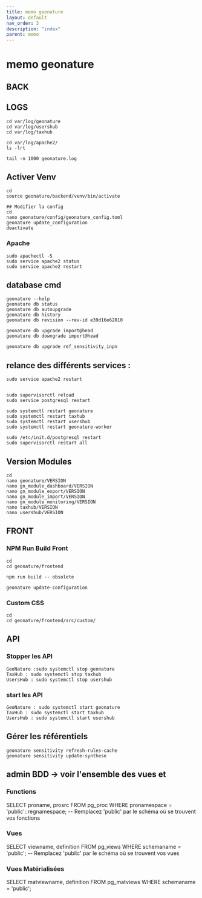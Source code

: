```yaml
---
title: memo geonature
layout: default
nav_order: 3
description: "index"
parent: memo
---
```


# memo geonature

## BACK

## LOGS
```
cd var/log/geonature
cd var/log/usershub
cd var/log/taxhub

cd var/log/apache2/
ls -lrt

tail -n 1000 geonature.log
```
## Activer Venv 
```
cd
source geonature/backend/venv/bin/activate

## Modifier la config
cd 
nano geonature/config/geonature_config.toml
geonature update_configuration
deactivate
```
### Apache
```
sudo apachectl -S
sudo service apache2 status
sudo service apache2 restart
```
## database cmd
```
geonature --help
geonature db status
geonature db autoupgrade
geonature db history
geonature db revision --rev-id e39d16e62810 

geonature db upgrade import@head
geonature db downgrade import@head

geonature db upgrade ref_sensitivity_inpn
```
## relance des différents services :
```
sudo service apache2 restart


sudo supervisorctl reload
sudo service postgresql restart

sudo systemctl restart geonature
sudo systemctl restart taxhub
sudo systemctl restart usershub
sudo systemctl restart geonature-worker

sudo /etc/init.d/postgresql restart
sudo supervisorctl restart all
```
## Version Modules
```
cd
nano geonature/VERSION
nano gn_module_dashboard/VERSION 
nano gn_module_export/VERSION 
nano gn_module_import/VERSION 
nano gn_module_monitoring/VERSION
nano taxhub/VERSION
nano usershub/VERSION
```
## FRONT
### NPM Run Build Front
```
cd
cd geonature/frontend

npm run build -- obsolete

geonature update-configuration

```
### Custom CSS
```
cd
cd geonature/frontend/src/custom/
```
## API

### Stopper les API
```
GeoNature :sudo systemctl stop geonature
TaxHub : sudo systemctl stop taxhub
UsersHub : sudo systemctl stop usershub
```
### start les API
```
GeoNature : sudo systemctl start geonature
TaxHub : sudo systemctl start taxhub
UsersHub : sudo systemctl start usershub
```
## Gérer les référentiels
```
geonature sensitivity refresh-rules-cache
geonature sensitivity update-synthese
```


## admin BDD -> voir l'ensemble des vues et 
### Functions
SELECT proname, prosrc
FROM pg_proc
WHERE pronamespace = 'public'::regnamespace; -- Remplacez 'public' par le schéma où se trouvent vos fonctions

### Vues
SELECT viewname, definition
FROM pg_views
WHERE schemaname = 'public'; -- Remplacez 'public' par le schéma où se trouvent vos vues

### Vues Matérialisées
SELECT matviewname, definition
FROM pg_matviews
WHERE schemaname = 'public';

